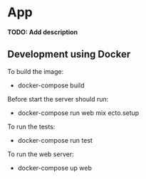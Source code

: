 # App

**TODO: Add description**

## Development using Docker

To build the image: 
  * docker-compose build

Before start the server should run: 
  * docker-compose run web mix ecto.setup

To run the tests: 
  * docker-compose run test

To run the web server: 
  * docker-compose up web